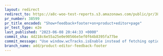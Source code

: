 ```yaml
---
layout: redirect
redirect_to: https://a8c-woo-test-reports.s3.amazonaws.com/public/pr/38599/e2e/index.html
pr_number: 38599
pr_title_encoded: "Show+feedback+footer+on+product+editor+page"
pr_test_type: e2e
last_published: "2023-06-08 20:44:33 +0000"
commit_sha: 4d218c6e55a25e0e90566e5ef0f64b8395fa77be
commit_message: "Use window.wcTracks.isEnable instead of fetching option"
branch_name: add/product-editor-feedback-footer
---
```

